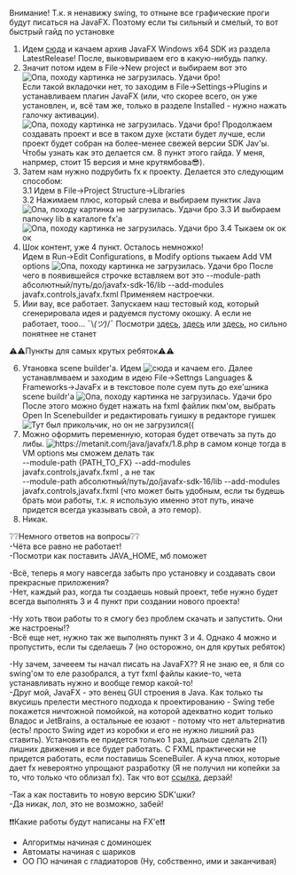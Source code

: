 Внимание! Т.к. я ненавижу swing, то отныне все графические проги будут писаться на JavaFX. Поэтому если ты сильный и смелый, то вот быстрый гайд по установке
1) Идем [cюда](https://gluonhq.com/products/javafx/) и качаем архив JavaFX Windows x64 SDK из раздела LatestRelease! После, выковыриваем его в какую-нибудь папку.
2) Значит потом идем в File->New project и выбираем вот это
![Опа, походу картинка не загрузилась. Удачи бро!](https://sun9-66.userapi.com/impg/6bEz1OHn2TL7w5E-RkJD_fIv83T-B2RjIoKMGg/JIXuRIdNG5g.jpg?size=708x525&quality=96&sign=592d1f2eed5e0e2eb5f5ae30334995d4&type=album)  
Если такой вкладочки нет, то заходим в File->Settings->Plugins и устанавливаем плагин JavaFX (или, что скорее всего, он уже установлен, и, всё там же, только в разделе Installed - нужно нажать галочку активации). ![Опа, походу картинка не загрузилась. Удачи бро!](https://sun9-8.userapi.com/impg/0J9nrPYCqunl4geJXjiFIaKqYx9Y2mOjL8xFSg/lWo2wSh3vuI.jpg?size=1281x703&quality=96&sign=1756823aec92466dfa110cebb7aaaf20&type=album) Продолжаем создавать проект и все в таком духе (кстати будет лучше, если проект будет собран на более-менее свежей версии SDK Jav'ы. Чтобы узнать как это делается см. 8 пункт этого гайда. У меня, напрмер, стоит 15 версия и мне крутямбова😎).  
3) Затем нам нужно подрубить fx к проекту. Делается это следующим способом:  
 3.1 Идем в File->Project Structure->Libraries  
 3.2 Нажимаем плюс, который слева и выбираем пунктик Java ![Опа, походу картинка не загрузилась. Удачи бро](https://sun9-53.userapi.com/impg/NtBM0f_YLhOBDxmb2SZxf6sIy6tqxO4vY0Vqng/4cEYkPnhV7I.jpg?size=958x608&quality=96&sign=a6c8532840b96a8e9741dd4dfb9e560a&type=album)
 3.3 И выбираем папочку lib в каталоге fx'a ![Опа, походу картинка не загрузилась. Удачи бро](https://sun9-3.userapi.com/impg/5vmrN64xd4f0edtfSWMdzwv30JcqLf485rEP-A/Sbg516zdENU.jpg?size=1123x876&quality=96&sign=249a83b7ea22f7c6648f8eb2aa5c7b07&type=album)
 3.4 Тыкаем ок ок ок
4) Шок контент, уже 4 пункт. Осталось немножко!  
  Идем в Run->Edit Configurations, в Modify options тыкаем Add VM options ![Опа, походу картинка не загрузилась. Удачи бро](https://sun9-38.userapi.com/impg/GOapljRU5Ti-o68fPi3hfYmXwJQbeb2Oac_aOA/xWRru3A8DW0.jpg?size=1395x848&quality=96&sign=5b33895468006c68c94f1e6292525809&type=album)
  После чего в появившейся строчке вставляем вот это --module-path абсолютный/путь/до/javafx-sdk-16/lib --add-modules javafx.controls,javafx.fxml Применяем настроечки.
5) Иии вау, все работает. Запускаем наш тестовый код, который сгенерировала идея и радуемся пустому окошку. А если не работает, тооо... ¯\\_(ツ)_/¯ Посмотри [здесь](https://www.jetbrains.com/help/idea/javafx.html), [здесь](https://openjfx.io/openjfx-docs/#install-javafx) или [здесь](https://metanit.com/java/javafx/1.8.php), но сильно понятнее не станет  
  
⚠⚠Пункты для самых крутых ребяток⚠⚠  
  
6) Утановка scene builder'a. Идем ![сюда](https://gluonhq.com/products/scene-builder/) и качаем его. Далее устанавлмваем и заходим в идею File->Settngs Languages & Frameworks->JavaFx и в текстовое поле суем путь до exe'шника scene buildr'a ![Опа, походу картинка не загрузилась. Удачи бро](https://sun9-37.userapi.com/impg/MMjV1hzWSSfFh_eJgAYH-pRYQiOwhJdFE0-cog/NLvc0CAzpbw.jpg?size=1129x881&quality=96&sign=e8a6714c11883b8a0d8a923f1e6121de&type=album)
  После этого можно будет нажать на fxml файлик пкм'ом, выбрать Open In Scenebuilder и редактировать гуишку в редакторе гуишек ![Тут был прикольчик, но он не загрузился((](https://i0.wp.com/lacriaturacreativa.com/wp-content/uploads/2017/10/cursos-disenos-grafico.gif)
7) Можно оформить переменную, которая будет отвечать за путь до либы. ![https://metanit.com/java/javafx/1.8.php в самом конце](https://sun9-28.userapi.com/impg/swM494Ssv8aBcfpN2jpRl_2qwBiN7X-SrF68Nw/8AwVyTRmgdw.jpg?size=1123x870&quality=96&sign=134319df6be5a1d4fca61f841f101003&type=album) тогда в VM options мы сможем делать так   
--module-path {PATH_TO_FX} --add-modules javafx.controls,javafx.fxml , а не так  
--module-path абсолютный/путь/до/javafx-sdk-16/lib --add-modules javafx.controls,javafx.fxml  (что может быть удобным, если ты будешь брать мои работы, т.к. я использую именно этот путь, иначе придется всегда указывать свой, а это гемор). 
8) Никак. 

❔❔Немного ответов на вопросы❔❔  
-Чёта все равно не работает!  
-Посмотри как поставить JAVA_HOME, мб поможет  
  
-Всё, теперь я могу навсегда забыть про установку и создавать свои прекрасные приложения?  
-Нет, каждый раз, когда ты создаешь новый проект, тебе нужно будет всегда выполнять 3 и 4 пункт при создании нового проекта!  
  
-Ну хоть твои работы то я смогу без проблем скачать и запустить. Они же настроены!?  
-Всё еще нет, нужно так же выполнять пункт 3 и 4. Однако 4 можно и пропустить, если ты сделаешь 7 (но осторожно, он для крутых ребяток)  
  
-Ну зачем, зачееем ты начал писать на JavaFX?? Я не знаю ее, я бля со swing'ом то еле разобрался, а тут fxml файлы какие-то, чета устанавливать нужно и вообще гемор какой-то!  
-Друг мой, JavaFX - это венец GUI строения в Java. Как только ты вкусишь прелести местного подхода к проектированию - Swing тебе покажется ничтожной помойкой, на которой адекватно кодит только Владос и JetBrains, а остальные ее юзают - потому что нет альтернатив (есть! просто Swing идет из коробки и его не нужно лишний раз ставить). Установить ее придется только 1 раз, дальше сделать 2(1) лишних движения и все будет работать. С FXML практически не придется работать, если поставишь SceneBuiler. А куча плюх, которые дает fx невероятно упрощают разработку (Я не получил ни копейки за то, что только что облизал fx). Так что вот [ссылка](https://metanit.com/java/javafx/1.1.php), дерзай!
  
-Так а как поставить то новую версию SDK'шки?  
-Да никак, лол, это не возможно, забей!

❗❗Какие работы будут написаны на FX'e❗❗
- Алгоритмы начиная с доминошек  
- Автоматы начиная с шариков 
- ОО ПО начиная с гладиаторов (Ну, собственно, ими и заканчивая)

